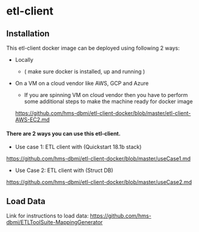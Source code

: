# etl-client 

## Installation 

This etl-client docker image can be deployed using following 2 ways:

* Locally 
  * ( make sure docker is installed, up and running ) 
* On a VM on a cloud vendor like AWS, GCP and Azure
  * If you are spinning VM on cloud vendor then you have to perform some additional steps to make the machine ready for docker image
   
   https://github.com/hms-dbmi/etl-client-docker/blob/master/etl-client-AWS-EC2.md




#### There are 2 ways you can use this etl-client.
* Use case 1: ETL client with (Quickstart 18.1b stack)

https://github.com/hms-dbmi/etl-client-docker/blob/master/useCase1.md

* Use Case 2: ETL client with (Struct DB)

https://github.com/hms-dbmi/etl-client-docker/blob/master/useCase2.md


## Load Data

Link for instructions to load data: https://github.com/hms-dbmi/ETLToolSuite-MappingGenerator





